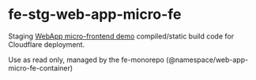 # fe-stg-web-app-micro-fe

Staging [WebApp micro-frontend demo](https://github.com/TuuZzee/fe-monorepo/tree/develop/packages/websites/app-micro-fe/container) compiled/static build code for Cloudflare deployment. 

Use as read only, managed by the fe-monorepo (@namespace/web-app-micro-fe-container)
